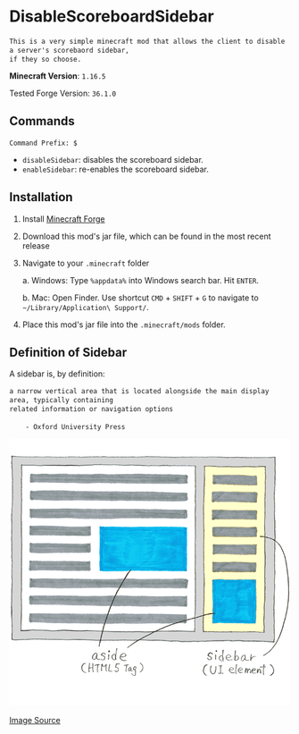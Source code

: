 # DisableScoreboardSidebar
```
This is a very simple minecraft mod that allows the client to disable a server's scorebaord sidebar,
if they so choose.
```
**Minecraft Version**: ``1.16.5``

Tested Forge Version: ``36.1.0``
## Commands

```
Command Prefix: $
```

- ``disableSidebar``: disables the scoreboard sidebar. 
- ``enableSidebar``: re-enables the scoreboard sidebar.

## Installation
1. Install [Minecraft Forge](https://files.minecraftforge.net/net/minecraftforge/forge/)
2. Download this mod's jar file, which can be found in the most recent release
3. Navigate to your `.minecraft` folder 
    
    a. Windows: Type `%appdata%` into Windows search bar. Hit `ENTER`.
    
    b. Mac: Open Finder. Use shortcut `CMD` + `SHIFT` + `G` to navigate to `~/Library/Application\ Support/`. 

4. Place this mod's jar file into the `.minecraft/mods` folder.
## Definition of Sidebar
A sidebar is, by definition:
```
a narrow vertical area that is located alongside the main display area, typically containing 
related information or navigation options

    - Oxford University Press
```
![Image](img.png)

[Image Source](https://aastudio.fr/Sidebar-and-Aside-are-different.html)